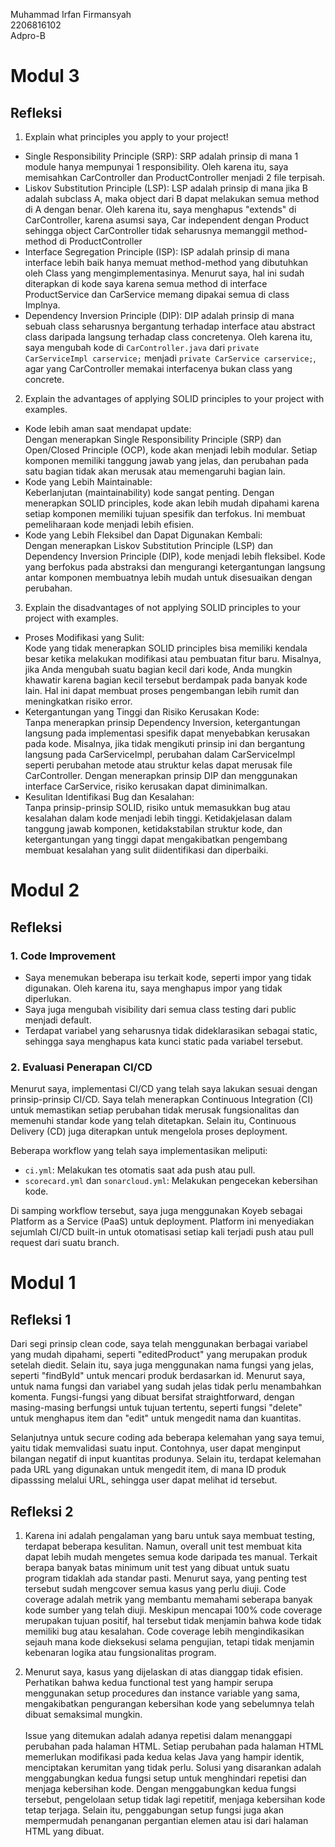 Muhammad Irfan Firmansyah <br>
2206816102 <br>
Adpro-B <br>
# Modul 3

## Refleksi
1. Explain what principles you apply to your project!
- Single Responsibility Principle (SRP): SRP adalah prinsip di mana 1 module hanya mempunyai 1 responsibility. Oleh karena itu, saya memisahkan CarController dan ProductController menjadi 2 file terpisah.
- Liskov Substitution Principle (LSP): LSP adalah prinsip di mana jika B adalah subclass A, maka object dari B dapat melakukan semua method di A dengan benar. Oleh karena itu, saya menghapus "extends" di CarController, karena asumsi saya, Car independent dengan Product sehingga object CarController tidak seharusnya memanggil method-method di ProductController
- Interface Segregation Principle (ISP): ISP adalah prinsip di mana interface lebih baik hanya memuat method-method yang dibutuhkan oleh Class yang mengimplementasinya. Menurut saya, hal ini sudah diterapkan di kode saya karena semua method di interface ProductService dan CarService memang dipakai semua di class Implnya.
- Dependency Inversion Principle (DIP): DIP adalah prinsip di mana sebuah class seharusnya bergantung terhadap interface atau abstract class daripada langsung terhadap class concretenya. Oleh karena itu, saya mengubah kode di `CarController.java` dari `private CarServiceImpl carservice;` menjadi `private CarService carservice;`, agar yang CarController memakai interfacenya bukan class yang concrete.

 2. Explain the advantages of applying SOLID principles to your project with examples.
- Kode lebih aman saat mendapat update:<br>
  Dengan menerapkan Single Responsibility Principle (SRP) dan Open/Closed Principle (OCP), kode akan menjadi lebih modular. Setiap komponen memiliki tanggung jawab yang jelas, dan perubahan pada satu bagian tidak akan merusak atau memengaruhi bagian lain. 
- Kode yang Lebih Maintainable:<br>
  Keberlanjutan (maintainability) kode sangat penting. Dengan menerapkan SOLID principles, kode akan lebih mudah dipahami karena setiap komponen memiliki tujuan spesifik dan terfokus. Ini membuat pemeliharaan kode menjadi lebih efisien. 
- Kode yang Lebih Fleksibel dan Dapat Digunakan Kembali:<br>
  Dengan menerapkan Liskov Substitution Principle (LSP) dan Dependency Inversion Principle (DIP), kode menjadi lebih fleksibel. Kode yang berfokus pada abstraksi dan mengurangi ketergantungan langsung antar komponen membuatnya lebih mudah untuk disesuaikan dengan perubahan.

3. Explain the disadvantages of not applying SOLID principles to your project with examples.
- Proses Modifikasi yang Sulit: <br>
  Kode yang tidak menerapkan SOLID principles bisa memiliki kendala besar ketika melakukan modifikasi atau pembuatan fitur baru. Misalnya, jika Anda mengubah suatu bagian kecil dari kode, Anda mungkin khawatir karena bagian kecil tersebut berdampak pada banyak kode lain. Hal ini dapat membuat proses pengembangan lebih rumit dan meningkatkan risiko error.
- Ketergantungan yang Tinggi dan Risiko Kerusakan Kode: <br>
  Tanpa menerapkan prinsip Dependency Inversion, ketergantungan langsung pada implementasi spesifik dapat menyebabkan kerusakan pada kode. Misalnya, jika tidak mengikuti prinsip ini dan bergantung langsung pada CarServiceImpl, perubahan dalam CarServiceImpl seperti perubahan metode atau struktur kelas dapat merusak file CarController. Dengan menerapkan prinsip DIP dan menggunakan interface CarService, risiko kerusakan dapat diminimalkan.
- Kesulitan Identifikasi Bug dan Kesalahan: <br>
  Tanpa prinsip-prinsip SOLID, risiko untuk memasukkan bug atau kesalahan dalam kode menjadi lebih tinggi. Ketidakjelasan dalam tanggung jawab komponen, ketidakstabilan struktur kode, dan ketergantungan yang tinggi dapat mengakibatkan pengembang membuat kesalahan yang sulit diidentifikasi dan diperbaiki.

# Modul 2

## Refleksi

### 1. Code Improvement
   - Saya menemukan beberapa isu terkait kode, seperti impor yang tidak digunakan. Oleh karena itu, saya menghapus impor yang tidak diperlukan.
   - Saya juga mengubah visibility dari semua class testing dari public menjadi default.
   - Terdapat variabel yang seharusnya tidak dideklarasikan sebagai static, sehingga saya menghapus kata kunci static pada variabel tersebut.

### 2. Evaluasi Penerapan CI/CD
   Menurut saya, implementasi CI/CD yang telah saya lakukan sesuai dengan prinsip-prinsip CI/CD. Saya telah menerapkan Continuous Integration (CI) untuk memastikan setiap perubahan tidak merusak fungsionalitas dan memenuhi standar kode yang telah ditetapkan. Selain itu, Continuous Delivery (CD) juga diterapkan untuk mengelola proses deployment.

   Beberapa workflow yang telah saya implementasikan meliputi:
   - `ci.yml`: Melakukan tes otomatis saat ada push atau pull.
   - `scorecard.yml` dan `sonarcloud.yml`: Melakukan pengecekan kebersihan kode.

   Di samping workflow tersebut, saya juga menggunakan Koyeb sebagai Platform as a Service (PaaS) untuk deployment. Platform ini menyediakan sejumlah CI/CD built-in untuk otomatisasi setiap kali terjadi push atau pull request dari suatu branch.
      
# Modul 1
## Refleksi 1
Dari segi prinsip clean code, saya telah menggunakan berbagai variabel yang mudah dipahami, seperti "editedProduct" yang merupakan produk setelah diedit. Selain itu, saya juga menggunakan nama fungsi yang jelas, seperti "findById" untuk mencari produk berdasarkan id. Menurut saya, untuk nama fungsi dan variabel yang sudah jelas tidak perlu menambahkan komenta. Fungsi-fungsi yang dibuat bersifat straightforward, dengan masing-masing berfungsi untuk tujuan tertentu, seperti fungsi "delete" untuk menghapus item dan "edit" untuk mengedit nama dan kuantitas.

Selanjutnya untuk secure coding ada beberapa kelemahan yang saya temui, yaitu tidak memvalidasi suatu input. Contohnya, user dapat menginput bilangan negatif di input kuantitas produnya. Selain itu, terdapat kelemahan pada URL yang digunakan untuk mengedit item, di mana ID produk dipasssing melalui URL, sehingga user dapat melihat id tersebut.

## Refleksi 2
1. Karena ini adalah pengalaman yang baru untuk saya membuat testing, terdapat beberapa kesulitan. Namun, overall unit test membuat kita dapat lebih mudah mengetes semua kode daripada tes manual. Terkait berapa banyak batas minimum unit test yang dibuat untuk suatu program tidaklah ada standar pasti. Menurut saya, yang penting test tersebut sudah mengcover semua kasus yang perlu diuji. Code coverage adalah metrik yang membantu memahami seberapa banyak kode sumber yang telah diuji. Meskipun mencapai 100% code coverage merupakan tujuan positif, hal tersebut tidak menjamin bahwa kode tidak memiliki bug atau kesalahan. Code coverage lebih mengindikasikan sejauh mana kode dieksekusi selama pengujian, tetapi tidak menjamin kebenaran logika atau fungsionalitas program.
   
2. Menurut saya, kasus yang dijelaskan di atas dianggap tidak efisien. Perhatikan bahwa kedua functional test yang hampir serupa menggunakan setup procedures dan instance variable yang sama, mengakibatkan pengurangan kebersihan kode yang sebelumnya telah dibuat semaksimal mungkin.<br><br>Issue yang ditemukan adalah adanya repetisi dalam menanggapi perubahan pada halaman HTML. Setiap perubahan pada halaman HTML memerlukan modifikasi pada kedua kelas Java yang hampir identik, menciptakan kerumitan yang tidak perlu. Solusi yang disarankan adalah menggabungkan kedua fungsi setup untuk menghindari repetisi dan menjaga kebersihan kode. Dengan menggabungkan kedua fungsi tersebut, pengelolaan setup tidak lagi repetitif, menjaga kebersihan kode tetap terjaga. Selain itu, penggabungan setup fungsi juga akan mempermudah penanganan pergantian elemen atau isi dari halaman HTML yang dibuat.
